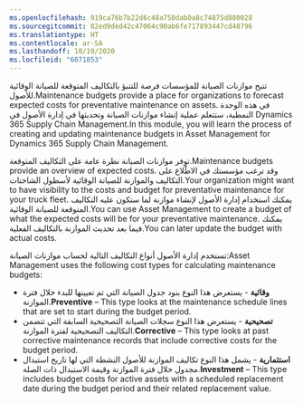 ```yaml
---
ms.openlocfilehash: 919ca76b7b22d6c48a750dab0a8c74875d880028
ms.sourcegitcommit: 82ed9ded42c47064c90ab6fe717893447cd48796
ms.translationtype: HT
ms.contentlocale: ar-SA
ms.lasthandoff: 10/19/2020
ms.locfileid: "6071853"
---
```

<span data-ttu-id="ffeb8-101">تتيح موازنات الصيانة للمؤسسات فرصة للتنبؤ بالتكاليف المتوقعة للصيانة الوقائية للأصول.</span><span class="sxs-lookup"><span data-stu-id="ffeb8-101">Maintenance budgets provide a place for organizations to forecast expected costs for preventative maintenance on assets.</span></span> <span data-ttu-id="ffeb8-102">في هذه الوحدة النمطية، ستتعلم عملية إنشاء موازنات الصيانة وتحديثها في إدارة الأصول في Dynamics 365 Supply Chain Management.</span><span class="sxs-lookup"><span data-stu-id="ffeb8-102">In this module, you will learn the process of creating and updating maintenance budgets in Asset Management for Dynamics 365 Supply Chain Management.</span></span>

<span data-ttu-id="ffeb8-103">توفر موازنات الصيانة نظرة عامة على التكاليف المتوقعة.</span><span class="sxs-lookup"><span data-stu-id="ffeb8-103">Maintenance budgets provide an overview of expected costs.</span></span> <span data-ttu-id="ffeb8-104">وقد ترغب مؤسستك في الاطّلاع على التكاليف والموازنة للصيانة الوقائية لأسطول الشاحنات.</span><span class="sxs-lookup"><span data-stu-id="ffeb8-104">Your organization might want to have visibility to the costs and budget for preventative maintenance for your truck fleet.</span></span> <span data-ttu-id="ffeb8-105">يمكنك استخدام إدارة الأصول لإنشاء موازنة لما ستكون عليه التكاليف المتوقعة للصيانة الوقائية.</span><span class="sxs-lookup"><span data-stu-id="ffeb8-105">You can use Asset Management to create a budget of what the expected costs will be for your preventative maintenance.</span></span> <span data-ttu-id="ffeb8-106">يمكنك فيما بعد تحديث الموازنة بالتكاليف الفعلية.</span><span class="sxs-lookup"><span data-stu-id="ffeb8-106">You can later update the budget with actual costs.</span></span> 

<span data-ttu-id="ffeb8-107">تستخدم إدارة الأصول أنواع التكاليف التالية لحساب موازنات الصيانة:</span><span class="sxs-lookup"><span data-stu-id="ffeb8-107">Asset Management uses the following cost types for calculating maintenance budgets:</span></span> 

- <span data-ttu-id="ffeb8-108">**وقائية** - يستعرض هذا النوع بنود جدول الصيانة التي تم تعيينها للبدء خلال فترة الموازنة.</span><span class="sxs-lookup"><span data-stu-id="ffeb8-108">**Preventive** – This type looks at the maintenance schedule lines that are set to start during the budget period.</span></span> 
- <span data-ttu-id="ffeb8-109">**تصحيحية** - يستعرض هذا النوع سجلات الصيانة التصحيحية السابقة التي تتضمن التكاليف التصحيحية لفترة الموازنة.</span><span class="sxs-lookup"><span data-stu-id="ffeb8-109">**Corrective** – This type looks at past corrective maintenance records that include corrective costs for the budget period.</span></span>
- <span data-ttu-id="ffeb8-110">**استثمارية** - يشمل هذا النوع تكاليف الموازنة للأصول النشطة التي لها تاريخ استبدال مجدول خلال فترة الموازنة وقيمة الاستبدال ذات الصلة.</span><span class="sxs-lookup"><span data-stu-id="ffeb8-110">**Investment** – This type includes budget costs for active assets with a scheduled replacement date during the budget period and their related replacement value.</span></span>